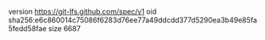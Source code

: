 version https://git-lfs.github.com/spec/v1
oid sha256:e6c860014c75086f6283d76ee77a49ddcdd377d5290ea3b49e85fa5fedd58fae
size 6687
